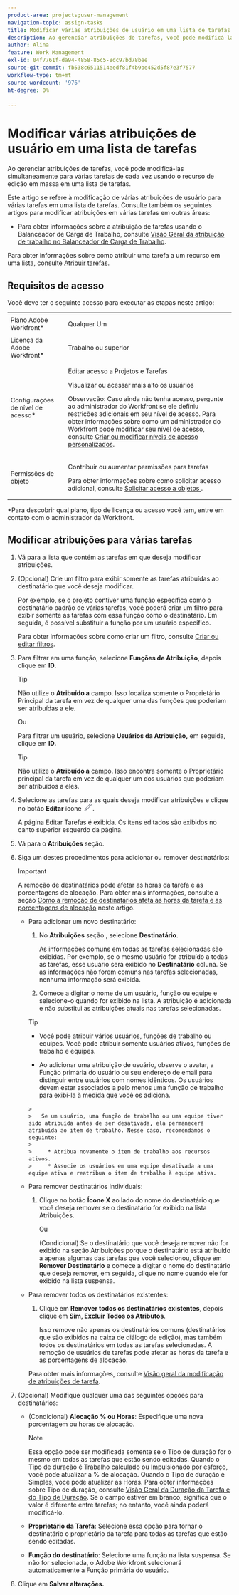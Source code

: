 ```yaml
---
product-area: projects;user-management
navigation-topic: assign-tasks
title: Modificar várias atribuições de usuário em uma lista de tarefas
description: Ao gerenciar atribuições de tarefas, você pode modificá-las simultaneamente para várias tarefas de cada vez usando o recurso de edição em massa em uma lista de tarefas.
author: Alina
feature: Work Management
exl-id: 04f7761f-da94-4858-85c5-8dc97bd78bee
source-git-commit: fb538c6511514eedf81f4b9be452d5f87e3f7577
workflow-type: tm+mt
source-wordcount: '976'
ht-degree: 0%

---
```


# Modificar várias atribuições de usuário em uma lista de tarefas

<!--
<p>There is a similar article in Resource Scheduling and a similar one for Issues; when things change, you might need to update all 3</p>
-->

Ao gerenciar atribuições de tarefas, você pode modificá-las simultaneamente para várias tarefas de cada vez usando o recurso de edição em massa em uma lista de tarefas.

Este artigo se refere à modificação de várias atribuições de usuário para várias tarefas em uma lista de tarefas. Consulte também os seguintes artigos para modificar atribuições em várias tarefas em outras áreas:

* Para obter informações sobre a atribuição de tarefas usando o Balanceador de Carga de Trabalho, consulte [Visão Geral da atribuição de trabalho no Balanceador de Carga de Trabalho](../../../resource-mgmt/workload-balancer/assign-work-in-workload-balancer.md).

Para obter informações sobre como atribuir uma tarefa a um recurso em uma lista, consulte [Atribuir tarefas](../../../manage-work/tasks/assign-tasks/assign-tasks.md).

## Requisitos de acesso

Você deve ter o seguinte acesso para executar as etapas neste artigo:

<table style="table-layout:auto"> 
 <col> 
 <col> 
 <tbody> 
  <tr> 
   <td role="rowheader">Plano Adobe Workfront*</td> 
   <td> <p>Qualquer Um</p> </td> 
  </tr> 
  <tr> 
   <td role="rowheader">Licença da Adobe Workfront*</td> 
   <td> <p>Trabalho ou superior</p> </td> 
  </tr> 
  <tr> 
   <td role="rowheader">Configurações de nível de acesso*</td> 
   <td> <p>Editar acesso a Projetos e Tarefas</p> <p>Visualizar ou acessar mais alto os usuários</p> <p>Observação: Caso ainda não tenha acesso, pergunte ao administrador do Workfront se ele definiu restrições adicionais em seu nível de acesso. Para obter informações sobre como um administrador do Workfront pode modificar seu nível de acesso, consulte <a href="../../../administration-and-setup/add-users/configure-and-grant-access/create-modify-access-levels.md" class="MCXref xref">Criar ou modificar níveis de acesso personalizados</a>.</p> </td> 
  </tr> 
  <tr> 
   <td role="rowheader">Permissões de objeto</td> 
   <td> <p>Contribuir ou aumentar permissões para tarefas</p> <p>Para obter informações sobre como solicitar acesso adicional, consulte <a href="../../../workfront-basics/grant-and-request-access-to-objects/request-access.md" class="MCXref xref">Solicitar acesso a objetos </a>.</p> </td> 
  </tr> 
 </tbody> 
</table>

&#42;Para descobrir qual plano, tipo de licença ou acesso você tem, entre em contato com o administrador da Workfront.

<!--
<div data-mc-conditions="QuicksilverOrClassic.Draft mode">
<h2>When to modify user assignments on tasks</h2>
<p>(NOTE: moved to the new article: /Content/Manage work/Tasks/Assign tasks/modify-task-assignments-overview.htm) </p>
<p>You might want to modify the user assignments for multiple tasks for a variety of reasons, including the following:</p>
<ul>
<li>Users join or leave your team</li>
<li> <p>A user takes a vacation that extends beyond task due dates</p> <note type="note">
When assigning users to work, their availability according to their schedules affects the Planned and Projected Dates of tasks. For information about schedules, see
<a href="../../../administration-and-setup/set-up-workfront/configure-timesheets-schedules/create-schedules.md" class="MCXref xref">Create a schedule</a>.
</note> </li>
<li>A specific role or user is set as the assignee for multiple tasks and you want to quickly modify all items to be assigned to a different user or role</li>
</ul>
<p><strong>How removing assignees affects task hours and allocation percentages</strong></p>
<p>(NOTE: move to the new article: /Content/Manage work/Tasks/Assign tasks/modify-task-assignments-overview.htm) </p>
<p>Removing users can affect task hours and allocation percentages. The effect that removing a user has on the task depends on the Duration Type that was selected for the task. For information about Duration&nbsp;Type, see <a href="../../../manage-work/tasks/taskdurtn/task-duration-and-duration-type.md" class="MCXref xref">Overview of Task Duration and Duration Type</a>.</p>
<p>When you delete a user from a task with the following Duration&nbsp;Types:</p>
<ul>
<li> <p><strong>Simple:</strong> The planned hours assigned to that user are subtracted from the task's total planned hours.</p> <note type="important">
<span class="s1">This could negatively affect your project plan because it changes the total planned hours for the task and the project.</span>
</note> </li>
<li><span class="s1"><strong>Effort Driven:</strong> The allocation percentage does not change for other users.</span> </li>
<li><span class="s1"><strong>Calculated Assignment:</strong> The allocation percentages of other users are adjusted so that the total equals 100%.</span> </li>
<li><span class="s1"><strong>Calculated Work:</strong> The allocation percentage does not change for other users.</span> </li>
</ul>
</div>
-->

## Modificar atribuições para várias tarefas

1. Vá para a lista que contém as tarefas em que deseja modificar atribuições.
1. (Opcional) Crie um filtro para exibir somente as tarefas atribuídas ao destinatário que você deseja modificar.

   Por exemplo, se o projeto contiver uma função específica como o destinatário padrão de várias tarefas, você poderá criar um filtro para exibir somente as tarefas com essa função como o destinatário. Em seguida, é possível substituir a função por um usuário específico.

   Para obter informações sobre como criar um filtro, consulte [Criar ou editar filtros](../../../reports-and-dashboards/reports/reporting-elements/create-filters.md).


1. Para filtrar em uma função, selecione **Funções de Atribuição**, depois clique em **ID**.

   >[!TIP]
   >
   >Não utilize o **Atribuído a** campo. Isso localiza somente o Proprietário Principal da tarefa em vez de qualquer uma das funções que poderiam ser atribuídas a ele.

   Ou

   Para filtrar um usuário, selecione **Usuários da Atribuição,** em seguida, clique em **ID.**

   >[!TIP]
   >
   >Não utilize o **Atribuído a** campo. Isso encontra somente o Proprietário principal da tarefa em vez de qualquer um dos usuários que poderiam ser atribuídos a eles.

1. Selecione as tarefas para as quais deseja modificar atribuições e clique no botão **Editar** ícone ![](assets/edit-icon.png).

   A página Editar Tarefas é exibida. Os itens editados são exibidos no canto superior esquerdo da página.

1. Vá para o **Atribuições** seção.
1. Siga um destes procedimentos para adicionar ou remover destinatários:

   >[!IMPORTANT]
   >
   >A remoção de destinatários pode afetar as horas da tarefa e as porcentagens de alocação. Para obter mais informações, consulte a seção [Como a remoção de destinatários afeta as horas da tarefa e as porcentagens de alocação](#how-removing-assignees-affects-task-hours-and-allocation-percentages) neste artigo.

   * Para adicionar um novo destinatário:

      1. No **Atribuições** seção , selecione **Destinatário**.

         As informações comuns em todas as tarefas selecionadas são exibidas. Por exemplo, se o mesmo usuário for atribuído a todas as tarefas, esse usuário será exibido no **Destinatário** coluna. Se as informações não forem comuns nas tarefas selecionadas, nenhuma informação será exibida.

      1. Comece a digitar o nome de um usuário, função ou equipe e selecione-o quando for exibido na lista. A atribuição é adicionada e não substitui as atribuições atuais nas tarefas selecionadas.
      >[!TIP]
      >
      > * Você pode atribuir vários usuários, funções de trabalho ou equipes. Você pode atribuir somente usuários ativos, funções de trabalho e equipes.
      >   
      > * Ao adicionar uma atribuição de usuário, observe o avatar, a Função primária do usuário ou seu endereço de email para distinguir entre usuários com nomes idênticos. Os usuários devem estar associados a pelo menos uma função de trabalho para exibi-la à medida que você os adiciona.

         > 
         >   Se um usuário, uma função de trabalho ou uma equipe tiver sido atribuída antes de ser desativada, ela permanecerá atribuída ao item de trabalho. Nesse caso, recomendamos o seguinte:
         >   
         >     * Atribua novamente o item de trabalho aos recursos ativos.
         >     * Associe os usuários em uma equipe desativada a uma equipe ativa e reatribua o item de trabalho à equipe ativa.



   * Para remover destinatários individuais:

      1. Clique no botão **Ícone X** ao lado do nome do destinatário que você deseja remover se o destinatário for exibido na lista Atribuições.

         Ou

         (Condicional) Se o destinatário que você deseja remover não for exibido na seção Atribuições porque o destinatário está atribuído a apenas algumas das tarefas que você selecionou, clique em **Remover Destinatário** e comece a digitar o nome do destinatário que deseja remover, em seguida, clique no nome quando ele for exibido na lista suspensa.
   * Para remover todos os destinatários existentes:

      1. Clique em **Remover todos os destinatários existentes**, depois clique em **Sim, Excluir Todos os Atributos**.

         Isso remove não apenas os destinatários comuns (destinatários que são exibidos na caixa de diálogo de edição), mas também todos os destinatários em todas as tarefas selecionadas.
      A remoção de usuários de tarefas pode afetar as horas da tarefa e as porcentagens de alocação.

      Para obter mais informações, consulte [Visão geral da modificação de atribuições de tarefa](../../../manage-work/tasks/assign-tasks/modify-task-assignments-overview.md).





1. (Opcional) Modifique qualquer uma das seguintes opções para destinatários:

   * (Condicional) **Alocação % ou Horas**: Especifique uma nova porcentagem ou horas de alocação.

      >[!NOTE]
      >
      >Essa opção pode ser modificada somente se o Tipo de duração for o mesmo em todas as tarefas que estão sendo editadas. Quando o Tipo de duração é Trabalho calculado ou Impulsionado por esforço, você pode atualizar a % de alocação. Quando o Tipo de duração é Simples, você pode atualizar as Horas. Para obter informações sobre Tipo de duração, consulte [Visão Geral da Duração da Tarefa e do Tipo de Duração](../../../manage-work/tasks/taskdurtn/task-duration-and-duration-type.md).
      Se o campo estiver em branco, significa que o valor é diferente entre tarefas; no entanto, você ainda poderá modificá-lo.

   * **Proprietário da Tarefa**: Selecione essa opção para tornar o destinatário o proprietário da tarefa para todas as tarefas que estão sendo editadas.
   * **Função do destinatário**: Selecione uma função na lista suspensa. Se não for selecionada, o Adobe Workfront selecionará automaticamente a Função primária do usuário.

1. Clique em **Salvar alterações.**
